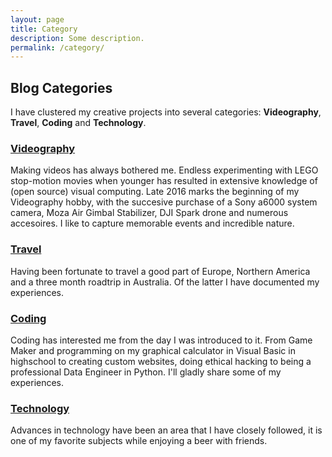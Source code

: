 ```yaml
---
layout: page
title: Category
description: Some description.
permalink: /category/
---
```


## Blog Categories

I have clustered my creative projects into several categories:
**Videography**, **Travel**, **Coding** and **Technology**.

### <a href="{{site.baseurl}}/category/videography">Videography</a>
Making videos has always bothered me. Endless experimenting with LEGO stop-motion movies when younger has resulted in extensive knowledge of (open source) visual computing. Late 2016 marks the beginning of my Videography hobby, with the succesive purchase of a Sony a6000 system camera, Moza Air Gimbal Stabilizer, DJI Spark drone and numerous accesoires. I like to capture memorable events and incredible nature.
### <a href="{{site.baseurl}}/category/travel">Travel</a>
Having been fortunate to travel a good part of Europe, Northern America and a three month roadtrip in Australia. Of the latter I have documented my experiences.
### <a href="{{site.baseurl}}/category/coding">Coding</a>
Coding has interested me from the day I was introduced to it. From Game Maker and programming on my graphical calculator in Visual Basic in highschool to creating custom websites, doing ethical hacking to being a professional Data Engineer in Python. I'll gladly share some of my experiences.
### <a href="{{site.baseurl}}/category/technology">Technology</a>
Advances in technology have been an area that I have closely followed, it is one of my favorite subjects while enjoying a beer with friends.